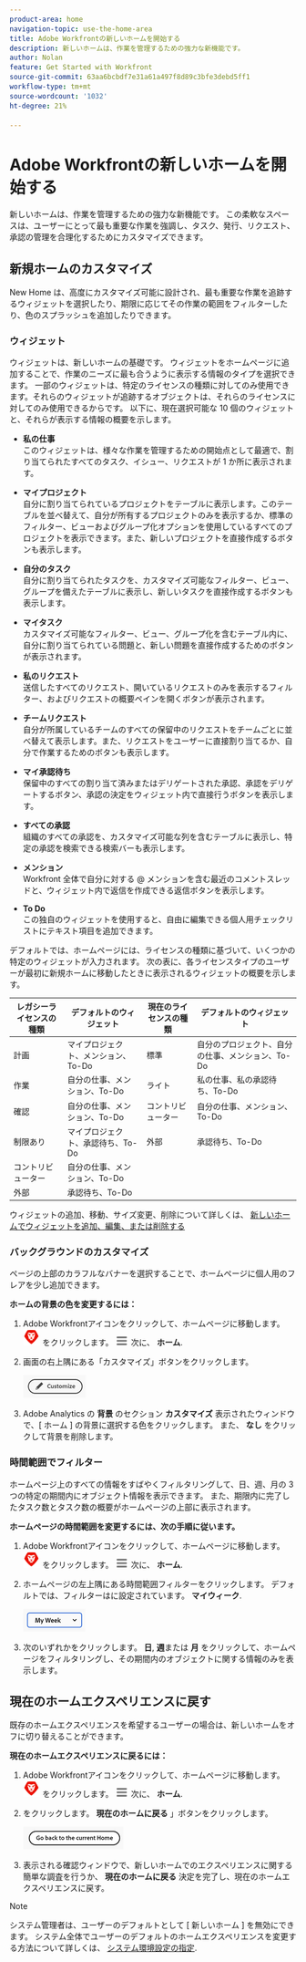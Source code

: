 ```yaml
---
product-area: home
navigation-topic: use-the-home-area
title: Adobe Workfrontの新しいホームを開始する
description: 新しいホームは、作業を管理するための強力な新機能です。
author: Nolan
feature: Get Started with Workfront
source-git-commit: 63aa6bcbdf7e31a61a497f8d89c3bfe3debd5ff1
workflow-type: tm+mt
source-wordcount: '1032'
ht-degree: 21%

---
```



# Adobe Workfrontの新しいホームを開始する

新しいホームは、作業を管理するための強力な新機能です。 この柔軟なスペースは、ユーザーにとって最も重要な作業を強調し、タスク、発行、リクエスト、承認の管理を合理化するためにカスタマイズできます。

## 新規ホームのカスタマイズ

New Home は、高度にカスタマイズ可能に設計され、最も重要な作業を追跡するウィジェットを選択したり、期限に応じてその作業の範囲をフィルターしたり、色のスプラッシュを追加したりできます。

### ウィジェット

ウィジェットは、新しいホームの基礎です。 ウィジェットをホームページに追加することで、作業のニーズに最も合うように表示する情報のタイプを選択できます。 一部のウィジェットは、特定のライセンスの種類に対してのみ使用できます。それらのウィジェットが追跡するオブジェクトは、それらのライセンスに対してのみ使用できるからです。 以下に、現在選択可能な 10 個のウィジェットと、それらが表示する情報の概要を示します。

* **私の仕事**\
    このウィジェットは、様々な作業を管理するための開始点として最適で、割り当てられたすべてのタスク、イシュー、リクエストが 1 か所に表示されます。

* **マイプロジェクト**\
    自分に割り当てられているプロジェクトをテーブルに表示します。このテーブルを並べ替えて、自分が所有するプロジェクトのみを表示するか、標準のフィルター、ビューおよびグループ化オプションを使用しているすべてのプロジェクトを表示できます。また、新しいプロジェクトを直接作成するボタンも表示します。

* **自分のタスク**\
    自分に割り当てられたタスクを、カスタマイズ可能なフィルター、ビュー、グループを備えたテーブルに表示し、新しいタスクを直接作成するボタンも表示します。

* **マイタスク**\
    カスタマイズ可能なフィルター、ビュー、グループ化を含むテーブル内に、自分に割り当てられている問題と、新しい問題を直接作成するためのボタンが表示されます。

* **私のリクエスト**\
    送信したすべてのリクエスト、開いているリクエストのみを表示するフィルター、およびリクエストの概要ペインを開くボタンが表示されます。

* **チームリクエスト**\
    自分が所属しているチームのすべての保留中のリクエストをチームごとに並べ替えて表示します。また、リクエストをユーザーに直接割り当てるか、自分で作業するためのボタンも表示します。

* **マイ承認待ち**\
    保留中のすべての割り当て済みまたはデリゲートされた承認、承認をデリゲートするボタン、承認の決定をウィジェット内で直接行うボタンを表示します。

* **すべての承認**\
    組織のすべての承認を、カスタマイズ可能な列を含むテーブルに表示し、特定の承認を検索できる検索バーも表示します。

* **メンション**\
    Workfront 全体で自分に対する @ メンションを含む最近のコメントスレッドと、ウィジェット内で返信を作成できる返信ボタンを表示します。

* **To Do**\
    この独自のウィジェットを使用すると、自由に編集できる個人用チェックリストにテキスト項目を追加できます。

デフォルトでは、ホームページには、ライセンスの種類に基づいて、いくつかの特定のウィジェットが入力されます。 次の表に、各ライセンスタイプのユーザーが最初に新規ホームに移動したときに表示されるウィジェットの概要を示します。

| **レガシーライセンスの種類** | **デフォルトのウィジェット** | **現在のライセンスの種類** | **デフォルトのウィジェット** |
|---|---|---|---|
| 計画 | マイプロジェクト、メンション、To-Do | 標準 | 自分のプロジェクト、自分の仕事、メンション、To-Do |
| 作業 | 自分の仕事、メンション、To-Do | ライト | 私の仕事、私の承認待ち、To-Do |
| 確認 | 自分の仕事、メンション、To-Do | コントリビューター | 自分の仕事、メンション、To-Do |
| 制限あり | マイプロジェクト、承認待ち、To-Do | 外部 | 承認待ち、To-Do |
| コントリビューター | 自分の仕事、メンション、To-Do |  |  |
| 外部 | 承認待ち、To-Do |  |  |

ウィジェットの追加、移動、サイズ変更、削除について詳しくは、 [新しいホームでウィジェットを追加、編集、または削除する](/help/quicksilver/workfront-basics/using-home/new-home/add-edit-remove-widgets-in-new-home.md)

### バックグラウンドのカスタマイズ

ページの上部のカラフルなバナーを選択することで、ホームページに個人用のフレアを少し追加できます。

**ホームの背景の色を変更するには：**

1. Adobe Workfrontアイコンをクリックして、ホームページに移動します。 ![Adobe Workfront Icon](../new-home/assets/home-icon-30x29.png) をクリックします。 ![メインメニューアイコン](../new-home/assets/main-menu-icon-left-nav.png) 次に、 **ホーム**.

1. 画面の右上隅にある「カスタマイズ」ボタンをクリックします。

   ![カスタマイズボタン](../new-home/assets/customize-button.png)

1. Adobe Analytics の **背景** のセクション **カスタマイズ** 表示されたウィンドウで、[ ホーム ] の背景に選択する色をクリックします。 また、 **なし** をクリックして背景を削除します。

### 時間範囲でフィルター

ホームページ上のすべての情報をすばやくフィルタリングして、日、週、月の 3 つの特定の期間内にオブジェクト情報を表示できます。 また、期限内に完了したタスク数とタスク数の概要がホームページの上部に表示されます。

**ホームページの時間範囲を変更するには、次の手順に従います。**

1. Adobe Workfrontアイコンをクリックして、ホームページに移動します。 ![Adobe Workfront Icon](../new-home/assets/home-icon-30x29.png) をクリックします。 ![メインメニューアイコン](../new-home/assets/main-menu-icon-left-nav.png) 次に、 **ホーム**.

1. ホームページの左上隅にある時間範囲フィルターをクリックします。 デフォルトでは、フィルターはに設定されています。 **マイウィーク**.

   ![時間範囲フィルタードロップダウン](../new-home/assets/time-range-filter-dropdown-home.png)

1. 次のいずれかをクリックします。 **日**, **週**&#x200B;または **月** をクリックして、ホームページをフィルタリングし、その期間内のオブジェクトに関する情報のみを表示します。

## 現在のホームエクスペリエンスに戻す

既存のホームエクスペリエンスを希望するユーザーの場合は、新しいホームをオフに切り替えることができます。


**現在のホームエクスペリエンスに戻るには：**

1. Adobe Workfrontアイコンをクリックして、ホームページに移動します。 ![Adobe Workfront Icon](../new-home/assets/home-icon-30x29.png) をクリックします。 ![メインメニューアイコン](../new-home/assets/main-menu-icon-left-nav.png) 次に、 **ホーム**.

1. をクリックします。 **現在のホームに戻る** 」ボタンをクリックします。

   ![現在のホームに戻るボタン](../new-home/assets/go-back-to-current-home-button.png)

1. 表示される確認ウィンドウで、新しいホームでのエクスペリエンスに関する簡単な調査を行うか、 **現在のホームに戻る** 決定を完了し、現在のホームエクスペリエンスに戻す。

>[!NOTE]
>
> システム管理者は、ユーザーのデフォルトとして [ 新しいホーム ] を無効にできます。 システム全体でユーザーのデフォルトのホームエクスペリエンスを変更する方法について詳しくは、 [システム環境設定の指定](/help/quicksilver/administration-and-setup/manage-workfront/security/configure-security-preferences.md).
